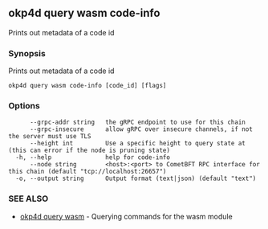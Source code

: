 ## okp4d query wasm code-info

Prints out metadata of a code id

### Synopsis

Prints out metadata of a code id

```
okp4d query wasm code-info [code_id] [flags]
```

### Options

```
      --grpc-addr string   the gRPC endpoint to use for this chain
      --grpc-insecure      allow gRPC over insecure channels, if not the server must use TLS
      --height int         Use a specific height to query state at (this can error if the node is pruning state)
  -h, --help               help for code-info
      --node string        <host>:<port> to CometBFT RPC interface for this chain (default "tcp://localhost:26657")
  -o, --output string      Output format (text|json) (default "text")
```

### SEE ALSO

* [okp4d query wasm](okp4d_query_wasm.md)	 - Querying commands for the wasm module
